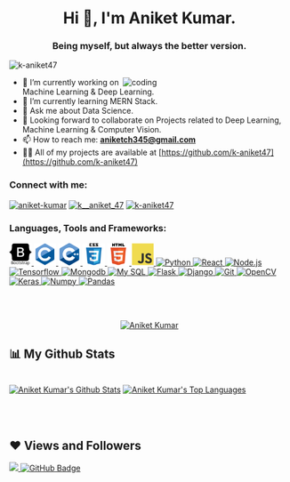 <!-- <a href="#"><img width="100%" height="auto" src="https://i.imgur.com/iXuL1HG.png" height="175px"/></a> -->
<h1 align="center">Hi 👋, I'm Aniket Kumar.</h1>
<h3 align="center">Being myself, but always the better version.</h3

<p align="left"> <img src="https://komarev.com/ghpvc/?username=k-aniket47&label=Profile%20views&color=0e75b6&style=flat" alt="k-aniket47" /> </p>
<img align="right" alt="coding" width="300" src="https://cdn.dribbble.com/users/1235346/screenshots/3252385/job.gif">


- 🔭 I’m currently working on Machine Learning & Deep Learning.
- 🌱 I’m currently learning MERN Stack.
- 💬 Ask me about Data Science.
- 🤝 Looking forward to collaborate on Projects related to Deep Learning, Machine Learning & Computer Vision.
- 📫 How to reach me: **aniketch345@gmail.com**
- 👨‍💻 All of my projects are available at [https://github.com/k-aniket47](https://github.com/k-aniket47)
<!-- - ⚡ Fun fact: ... -->


<h3 align="left">Connect with me:</h3>
<p align="left">
<a href="https://www.linkedin.com/in/aniket-kumar-a4a132230/" target="blank"><img align="center" src="https://raw.githubusercontent.com/rahuldkjain/github-profile-readme-generator/master/src/images/icons/Social/linked-in-alt.svg" alt="aniket-kumar" height="30" width="40" /></a>
<a href="https://www.instagram.com/k__aniket_47/" target="blank"><img align="center" src="https://raw.githubusercontent.com/rahuldkjain/github-profile-readme-generator/master/src/images/icons/Social/instagram.svg" alt="k__aniket_47" height="30" width="40" /></a>
<a href="https://k-aniket47.github.io/Aniket_Kumar/" target="blank"><img align="center" src="https://upload.wikimedia.org/wikipedia/commons/9/99/Eo_circle_light-blue_white_letter-p.svg" alt="k-aniket47" height="30" width="40" /></a>
</p>

<h3 align="left">Languages, Tools and Frameworks:</h3>

<p align="left"> <a href="https://getbootstrap.com" target="_blank"> <img src="https://raw.githubusercontent.com/devicons/devicon/master/icons/bootstrap/bootstrap-plain-wordmark.svg" alt="bootstrap" width="40" height="40"/> </a> <a href="https://www.cprogramming.com/" target="_blank"> <img src="https://raw.githubusercontent.com/devicons/devicon/master/icons/c/c-original.svg" alt="c" width="40" height="40"/> </a> <a href="https://www.w3schools.com/cpp/" target="_blank"> <img src="https://raw.githubusercontent.com/devicons/devicon/master/icons/cplusplus/cplusplus-original.svg" alt="cplusplus" width="40" height="40"/> </a> <a href="https://www.w3schools.com/css/" target="_blank"> <img src="https://raw.githubusercontent.com/devicons/devicon/master/icons/css3/css3-original-wordmark.svg" alt="css3" width="40" height="40"/> </a> <a href="https://www.w3.org/html/" target="_blank"> <img src="https://raw.githubusercontent.com/devicons/devicon/master/icons/html5/html5-original-wordmark.svg" alt="html5" width="40" height="40"/> </a> <a href="https://developer.mozilla.org/en-US/docs/Web/JavaScript" target="_blank" rel="noreferrer"> <img src="https://raw.githubusercontent.com/devicons/devicon/master/icons/javascript/javascript-original.svg" alt="javascript" width="40" height="40"/> </a> <a href="https://www.python.org/" target="_blank"> <img src="https://upload.wikimedia.org/wikipedia/commons/0/0a/Python.svg" alt="Python" width="40" height="40"/> </a> <a href="https://www.w3schools.com/REACT/DEFAULT.ASP" target="_blank"> <img src="https://upload.wikimedia.org/wikipedia/commons/a/a7/React-icon.svg" alt="React" width="40" height="40"/> </a> <a href="https://www.w3schools.com/nodejs/" target="_blank"> <img src="https://icon-library.com/images/node-js-icon/node-js-icon-8.jpg" alt="Node.js" width="40" height="40"/> </a> <a href="https://www.tensorflow.org/" target="_blank"> <img src="https://upload.wikimedia.org/wikipedia/commons/2/2d/Tensorflow_logo.svg" alt="Tensorflow" width="40" height="40"/> </a> <a href="https://www.mongodb.com/" target="_blank"> <img src="https://cdn.worldvectorlogo.com/logos/mongodb-icon-1.svg" alt="Mongodb" width="40" height="40"/> </a> <a href="https://www.w3schools.com/MySQL/default.asp" target="_blank"> <img src="https://upload.wikimedia.org/wikipedia/commons/b/b2/Database-mysql.svg" alt="My SQL" width="40" height="40"/> </a> <a href="https://flask.palletsprojects.com/" target="_blank"> <img src="https://upload.wikimedia.org/wikipedia/commons/3/3c/Flask_logo.svg" alt="Flask" width="40" height="40"/> </a> <a href="https://www.w3schools.com/django/" target="_blank"> <img src="https://static.djangoproject.com/img/logos/django-logo-negative.svg" alt="Django" width="40" height="40"/> </a> <a href="https://github.com/" target="_blank"> <img src="https://upload.wikimedia.org/wikipedia/commons/3/3f/Git_icon.svg" alt="Git" width="40" height="40"/> </a> <a href="https://opencv.org/" target="_blank"> <img src="https://upload.wikimedia.org/wikipedia/commons/3/32/OpenCV_Logo_with_text_svg_version.svg" alt="OpenCV" width="40" height="40"/> </a> <a href="https://keras.io/" target="_blank"> <img src="https://upload.wikimedia.org/wikipedia/commons/a/ae/Keras_logo.svg" alt="Keras" width="40" height="40"/> </a> <a href="https://numpy.org/" target="_blank"> <img src="https://commons.wikimedia.org/wiki/File:NumPy_logo_2020.svg" alt="Numpy" width="40" height="40"/> </a> <a href="https://pandas.pydata.org/" target="_blank"> <img src="https://upload.wikimedia.org/wikipedia/commons/2/22/Pandas_mark.svg" alt="Pandas" width="40" height="40"/> </a> 
</p>

<br/>

<br/>


<p align="center">
    <a href="https://github.com/k-aniket47/github-readme-streak-stats">
        <img title="🔥 Get streak stats for your profile at git.io/streak-stats" alt="Aniket Kumar" src="https://github-readme-streak-stats.herokuapp.com/?user=k-aniket47&theme=black-ice&hide_border=true&stroke=0000&background=060A0CD0"/>
    </a>
</p>

## 📊 My Github Stats

  <br/>
    <a href="https://github.com/k-aniket47/github-readme-stats"><img alt="Aniket Kumar's Github Stats" src="https://github-readme-stats.vercel.app/api?username=k-aniket47&show_icons=true&count_private=true&theme=react&hide_border=true&bg_color=0D1117" /></a>
  <a href="https://github.com/k-aniket47/github-readme-stats"><img alt="Aniket Kumar's Top Languages" src="https://github-readme-stats.vercel.app/api/top-langs/?username=k-aniket47&langs_count=8&count_private=true&layout=compact&theme=react&hide_border=true&bg_color=0D1117" /></a>
  <br/>
<!--   <b>Note:</b> Top languages is only a metric of the languages my public code consists of and doesn't reflect experience or skill level. -->


<br/>

<!-- 
<br/>

<a href="https://github.com/k-aniket47/github-readme-activity-graph"><img alt="Aniket Kumar's Activity Graph" src="https://activity-graph.herokuapp.com/graph?username=k-aniket47&bg_color=0D1117&color=5BCDEC&line=5BCDEC&point=FFFFFF&hide_border=true" /></a> -->

<br/>
<br/>

## ❤ Views and Followers
<a href="https://github.com/k-aniket47/github-profile-views-counter">
    <img src="https://komarev.com/ghpvc/?username=k-aniket47">
</a>
<a href="https://github.com/k-aniket47?tab=followers"><img src="https://img.shields.io/github/followers/k-aniket47?label=Followers&style=social" alt="GitHub Badge"></a>

